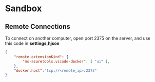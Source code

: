 # Sandbox

## Remote Connections

To connect on another computer, open port 2375 on the server, and use this code in **settings,hjson**

```json
{
    "remote.extensionKind": {
        "ms-azuretools.vscode-docker": [ "ui" ],
    },
    "docker.host":"tcp://<remote_ip>:2375"
}
```
